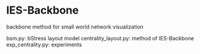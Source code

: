 # IES-Backbone
backbone method for small world network visualization

bsm.py: bStress layout model
centrality_layout.py: method of IES-Backbone
exp_centrality.py: experiments
